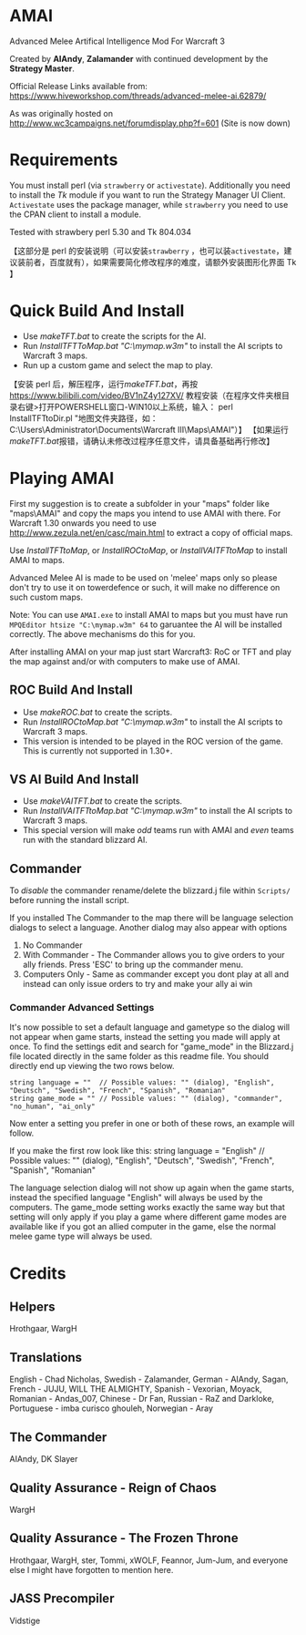 # AMAI
 Advanced Melee Artifical Intelligence Mod For Warcraft 3
 
 Created by **AIAndy**, **Zalamander** with continued development by the **Strategy Master**.

Official Release Links available from: https://www.hiveworkshop.com/threads/advanced-melee-ai.62879/

As was originally hosted on http://www.wc3campaigns.net/forumdisplay.php?f=601 (Site is now down)

# Requirements
You must install perl (via `strawberry` or `activestate`).
Additionally you need to install the *Tk* module if you want to run the Strategy Manager UI Client.
`Activestate` uses the package manager, while `strawberry` you need to use the CPAN client to install a module.

Tested with strawbery perl 5.30 and Tk 804.034

【这部分是 perl 的安装说明（可以安装`strawberry` ，也可以装`activestate`，建议装前者，百度就有），如果需要简化修改程序的难度，请额外安装图形化界面 Tk 】

# Quick Build And Install
- Use *makeTFT.bat* to create the scripts for the AI. 
- Run *InstallTFTToMap.bat "C:\mymap.w3m"* to install the AI scripts to Warcraft 3 maps. 
- Run up a custom game and select the map to play.

【安装 perl 后，解压程序，运行*makeTFT.bat*，再按 https://www.bilibili.com/video/BV1nZ4y127XV/ 教程安装（在程序文件夹根目录右键>打开POWERSHELL窗口-WIN10以上系统，输入： perl InstallTFTtoDir.pl "地图文件夹路径，如：C:\Users\Administrator\Documents\Warcraft III\Maps\AMAI"）】
【如果运行*makeTFT.bat*报错，请确认未修改过程序任意文件，请具备基础再行修改】

# Playing AMAI
First my suggestion is to create a subfolder in your "maps" folder like "maps\AMAI" and copy the maps you intend to use AMAI with there.
For Warcraft 1.30 onwards you need to use http://www.zezula.net/en/casc/main.html to extract a copy of official maps.

Use *InstallTFTtoMap*, or *InstallROCtoMap*, or *InstallVAITFTtoMap* to install AMAI to maps.

Advanced Melee AI is made to be used on 'melee' maps only so please don't try to use it on towerdefence or such, it will make no difference on such custom maps.

Note: You can use `AMAI.exe` to install AMAI to maps but you must have run `MPQEditor htsize "C:\mymap.w3m" 64` to garuantee the AI will be installed correctly. The above mechanisms do this for you.

After installing AMAI on your map just start Warcraft3: RoC or TFT and play the map against and/or with computers to make use of AMAI.

## ROC Build And Install
- Use *makeROC.bat* to create the scripts.
- Run *InstallROCtoMap.bat "C:\mymap.w3m"* to install the AI scripts to Warcraft 3 maps.
- This version is intended to be played in the ROC version of the game. This is currently not supported in 1.30+.

## VS AI Build And Install
- Use *makeVAITFT.bat* to create the scripts.
- Run *InstallVAITFTtoMap.bat "C:\mymap.w3m"* to install the AI scripts to Warcraft 3 maps.
- This special version will make *odd* teams run with AMAI and *even* teams run with the standard blizzard AI.

## Commander
To *disable* the commander rename/delete the blizzard.j file within `Scripts/` before running the install script.

If you installed The Commander to the map there will be language selection dialogs to select a language. Another dialog may also appear with options

1) No Commander
2) With Commander - The Commander allows you to give orders to your ally friends. Press 'ESC' to bring up the commander menu. 
3) Computers Only - Same as commander except you dont play at all and instead can only issue orders to try and make your ally ai win

### Commander Advanced Settings

It's now possible to set a default language and gametype so the dialog will not appear when game starts, instead the setting you made will apply at once.
To find the settings edit and search for "game_mode" in the Blizzard.j file located directly in the same folder as this readme file. You should directly end up viewing the two rows below.

    string language = ""  // Possible values: "" (dialog), "English", "Deutsch", "Swedish", "French", "Spanish", "Romanian"
    string game_mode = "" // Possible values: "" (dialog), "commander", "no_human", "ai_only"

Now enter a setting you prefer in one or both of these rows, an example will follow.

If you make the first row look like this:
    string language = "English"  // Possible values: "" (dialog), "English", "Deutsch", "Swedish", "French", "Spanish", "Romanian"

The language selection dialog will not show up again when the game starts, instead the specified language "English" will always be used by the computers.
The game_mode setting works exactly the same way but that setting will only apply if you play a game where different game modes are available like if you got an allied computer in the game, else the normal melee game type will always be used.

# Credits

## Helpers
Hrothgaar,
WargH

## Translations
English - Chad Nicholas,
Swedish - Zalamander,
German - AIAndy, Sagan,
French - JUJU, WILL THE ALMIGHTY,
Spanish - Vexorian, Moyack,
Romanian - Andas_007,
Chinese - Dr Fan,
Russian - RaZ and Darkloke,
Portuguese - imba curisco ghouleh,
Norwegian - Aray

## The Commander
AIAndy,
DK Slayer

## Quality Assurance - Reign of Chaos
WargH

## Quality Assurance - The Frozen Throne
Hrothgaar,
WargH,
ster,
Tommi,
xWOLF,
Feannor,
Jum-Jum,
and everyone else I might have forgotten to mention here.

## JASS Precompiler
Vidstige

